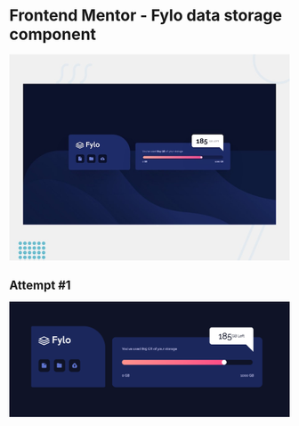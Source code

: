 # Frontend Mentor - Fylo data storage component

![Design preview for the Fylo data storage component coding challenge](./design/desktop-preview.jpg)

## Attempt #1

![Version 1 attempt](./images/attempt1.png)
